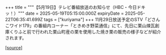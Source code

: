 +++
title = """【5月19日】テレビ番組放送のお知らせ（HBC・今日ドキッ！）"""
date = 2025-05-19T05:15:00.000Z
expiryDate = 2025-05-22T06:35:41.699Z
tags = ["kuriyama"]
+++
11月29日放送予定のSTV「どさんこワイド179」の番組内コーナー「ときめき野菜通信」にて、先日に栗山煉瓦創庫くりふと前で行われた栗山町産の栗を使用した焼き栗の販売の様子などが紹介されます。

[[source]](https://www.town.kuriyama.hokkaido.jp/soshiki/53/31848.html)
